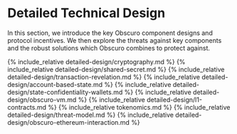 # Detailed Technical Design
In this section, we introduce the key Obscuro component designs and protocol incentives. We then explore the threats against key components and the robust solutions which Obscuro combines to protect against.

{% include_relative detailed-design/cryptography.md %}
{% include_relative detailed-design/shared-secret.md %}
{% include_relative detailed-design/transaction-revelation.md %}
{% include_relative detailed-design/account-based-state.md %}
{% include_relative detailed-design/state-confidentiality-wallets.md %}
{% include_relative detailed-design/obscuro-vm.md %}
{% include_relative detailed-design/l1-contracts.md %}
{% include_relative tokenomics.md %}
{% include_relative detailed-design/threat-model.md %}
{% include_relative detailed-design/obscuro-ethereum-interaction.md %}

[comment]: <> ({% include_relative detailed-design/upgrading.md %})

[comment]: <> ({% include_relative detailed-design/auditing.md %})
